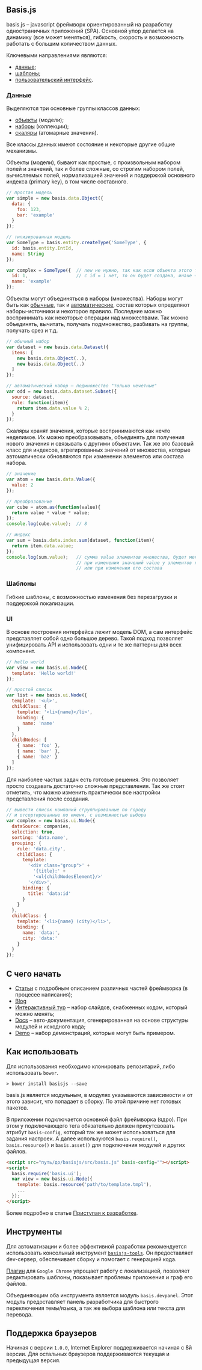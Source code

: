 ## Basis.js

basis.js – javascript фреймворк ориентированный на разработку одностраничных приложений (SPA). Основной упор делается на динамику (все может меняться), гибкость, скорость и возможность работать с большим количеством данных.

Ключевыми направлениями являются:

* [данные](#Данные);
* [шаблоны](#Шаблоны);
* [пользовательский интерфейс](#UI).

### Данные

Выделяются три основные группы классов данных:

* [объекты](https://github.com/basisjs/articles/blob/master/ru-RU/basis.data.Object.md) (модели);
* [наборы](https://github.com/basisjs/articles/blob/master/ru-RU/basis.data.datasets.md) (коллекции);
* [скаляры](https://github.com/basisjs/articles/blob/master/ru-RU/basis.data.Value.md) (атомарные значения).

Все классы данных имеют состояние и некоторые другие общие механизмы.

Объекты (модели), бывают как простые, с произвольным набором полей и значений, так и более сложные, со строгим набором полей, вычисляемых полей, нормализацией значений и поддержкой основного индекса (primary key), в том числе составного.

```js
// простая модель
var simple = new basis.data.Object({
  data: {
    foo: 123,
    bar: 'example'
  }
});

// типизированная модель
var SomeType = basis.entity.createType('SomeType', {
  id: basis.entity.IntId,
  name: String
});

var complex = SomeType({  // new не нужно, так как если объекта этого типа
  id: 1,                  // с id = 1 нет, то он будет создана, иначе – обновлен
  name: 'example'
});
```

Объекты могут объединяться в наборы (множества). Наборы могут быть как [обычные](https://github.com/basisjs/articles/blob/master/ru-RU/basis.data.datasets.md), так и [автоматические](https://github.com/basisjs/articles/blob/master/ru-RU/basis.data.dataset.md), состав которых определяют наборы-источники и некоторое правило. Последние можно воспринимать как некоторые операции над множествами. Так можно объединять, вычитать, получать подмножество, разбивать на группы, получать срез и т.д.

```js
// обычный набор
var dataset = new basis.data.Dataset({
  items: [
    new basis.data.Object(..),
    new basis.data.Object(..)
  ]
});

// автоматический набор – подмножество "только нечетные"
var odd = new basis.data.dataset.Subset({
  source: dataset,
  rule: function(item){
    return item.data.value % 2;
  }
});
```

Скаляры хранят значения, которые воспринимаются как нечто неделимое. Их можно преобразовывать, объединять для получения нового значения и связывать с другими объектами. Так же это базовый класс для индексов,  агрегированных значений от множества, которые автоматически обновляются при изменении элементов или состава набора.

```js
// значение
var atom = new basis.data.Value({
  value: 2
});

// преобразование
var cube = atom.as(function(value){
  return value * value * value;
});
console.log(cube.value);  // 8

// индекс
var sum = basis.data.index.sum(dataset, function(item){
  return item.data.value;
});
console.log(sum.value);   // сумма value элементов множества, будет меняться
                          // при изменении значений value у элементов набора
                          // или при изменении его состава
```

### Шаблоны

Гибкие шаблоны, с возможностью изменения без перезагрузки и поддержкой локализации.

### UI

В основе построения интерфейса лежит модель DOM, а сам интерфейс представляет собой одно большое дерево. Такой подход позволяет унифицировать API и использовать одни и те же паттерны для всех компонент.

```js
// hello world
var view = new basis.ui.Node({
  template: 'Hello world!'
});

// простой список
var list = new basis.ui.Node({
  template: '<ul>',
  childClass: {
    template: '<li>{name}</li>',
    binding: {
      name: 'name'
    }
  },
  childNodes: [
    { name: 'foo' },
    { name: 'bar' },
    { name: 'baz' }
  ]
});
```

Для наиболее частых задач есть готовые решения. Это позволяет просто создавать достаточно сложные представления. Так же стоит отметить, что можно изменить практически все настройки представления после создания.

```js
// вывести список компаний сгруппированные по городу
// и отсортированные по имени, с возможностью выбора
var complex = new basis.ui.Node({
  dataSource: companies,
  selection: true,
  sorting: 'data.name',
  grouping: {
    rule: 'data.city',
    childClass: {
      template:
        '<div class="group">' +
          '{title}:' +
          '<ul{childNodesElement}/>'
        '</div>',
      binding: {
        title: 'data:id'
      }
    }
  },
  childClass: {
    template: '<li>{name} (city)</li>',
    binding: {
      name: 'data:',
      city: 'data:'
    }
  }
});
```

## С чего начать

* [Статьи](https://github.com/basisjs/articles) с подробным описанием различных частей фреймворка (в процесее написания);
* [Blog](http://blog.basisjs.com/)
* [Интерактивный тур](http://basisjs.com/tour) – набор слайдов, снабженных кодом, который можно менять;
* [Docs](http://basisjs.com/docs) – авто-документация, сгенерированная на основе структуры модулей и исходного кода;
* [Demo](http://basisjs.com/demo) – набор демонстраций, которые могут быть примером.

## Как использовать

Для использования необходимо клонировать репозитарий, либо использовать `bower`.

    > bower install basisjs --save

basis.js является модульным, в модулях указываются зависимости и от этого зависит, что попадает в сборку. По этой причине нет готовых пакетов.

В приложении подключается основной файл фреймворка (ядро). При этом у подключающего тега обязательно должен присутсвовать атрибут `basis-config`, который так же может использоваться для задания настроек. А далее используются `basis.require()`, `basis.resource()` и `basis.asset()` для подключения модулей и других файлов.

```html
<script src="путь/до/basisjs/src/basis.js" basis-config=""></script>
<script>
  basis.require('basis.ui');
  var view = new basis.ui.Node({
    template: basis.resource('path/to/template.tmpl'),
    ...
  });
</script>
```

Более подробно в статье [Приступая к разработке](https://github.com/basisjs/articles/blob/master/ru-RU/get-started.md).

## Инструменты

Для автоматизации и более эффективной разработки рекомендуется использовать консольный инструмент [`basisjs-tools`](https://github.com/basisjs/basisjs-tools). Он предоставляет dev-сервер, обеспечивает сборку и помогает с генерацией кода.

[Плагин](https://chrome.google.com/webstore/detail/basisjs-tools/paeokpmlopbdaancddhdhmfepfhcbmek) для `Google Chrome` упрощает работу с локализацией, позволяет редактировать шаблоны, показывает проблемы приложения и граф его файлов.

Объединяющим оба инструмента является модуль `basis.devpanel`. Этот модуль предоставляет панель разработчика для быстрого переключения темы/языка, а так же выбора шаблона или текста для перевода.

## Поддержка браузеров

Начиная с версии `1.0.0`, Internet Explorer поддерживается начиная c 8й версии. Для остальных браузеров поддерживаются текущая и предыдущая версия.
